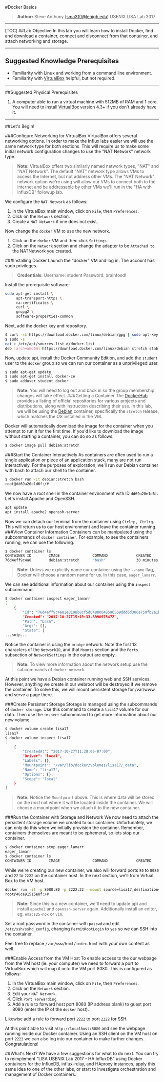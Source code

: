 #Docker Basics
>**Author:** Steve Anthony (sma310@lehigh.edu)
>USENIX LISA Lab 2017

----------
[TOC]
##Lab Objective
In this lab you will learn how to install Docker, find and download a container, connect and disconnect from that container, and attach networking and storage.

----------
## Suggested Knowledge Prerequisites
 
 - Familiarity with Linux and working from a command line environment.
 - Familiarity with [VirtualBox](https://www.virtualbox.org/wiki/Downloads) helpful, but not required.

 
 ----------
##Suggested Physical Prerequisites
1. A computer able to run a virtual machine with 512MB of RAM and 1 core. You will need to install [VirtualBox](https://www.virtualbox.org/wiki/Downloads) version 4.3+ if you don't already have it.

----------
##Let's Begin!

###Configure Networking for VirtualBox
VirtualBox offers several networking options. In order to make the Influx labs easier we will use the same network type for both sections. This will require us to make some initial network configuration changes to use the "NAT Network" network type.

> **Note:** VirtualBox offers two similarly named network types, "NAT" and "NAT Network".  The default "NAT" network type allows VMs to access the Internet, but not address other VMs. The "NAT Network" network option we're using will allow our VMs to connect both to the Internet and be addressable by other VMs we'll run in the "HA with InfluxDB" followup lab.

We configure the `NAT Network` as follows:

1. In the VirtualBox main window, click on `File`, then `Preferences`. 
2.  Click on the `Network` section.
3. Create a `NAT Network` if one does not exist. 

Now change the `docker` VM to use the new network.

1. Click on the `docker` VM and then click `Settings`.
2. Click on the `Network` section and change the adapter to be `Attached to` the NATNetwork you created.

###Installing Docker
Launch the "docker" VM and log in. The account has sudo privileges.
 
> **Credentials:**
> Username: student
> Password: brainfood!

Install the prerequisite software:
```bash
sudo apt-get install \
     apt-transport-https \
     ca-certificates \
     curl \
     gnupg2 \
     software-properties-common
```
Next, add the docker key and repository.
```bash
$ curl -sL https://download.docker.com/linux/debian/gpg | sudo apt-key add -
$ sudo -s
cat > /etc/apt/sources.list.d/docker.list
deb [arch=amd64] https://download.docker.com/linux/debian stretch stable
```
Now, update apt, install the Docker Community Edition, and add the `student` user to the `docker` group so we can run our container as a unprivileged user. 
```bash
$ sudo apt-get update
$ sudo apt-get install docker-ce
$ sudo adduser student docker
```
>**Note:** You will need to log out and back in so the group membership changes will take effect.
###Getting a Container
The [DockerHub](https://hub.docker.com/explore/) provides a listing of official repositories for various projects and distributions, along with instruction describing their use. In this lab, we will be using the [Debian](https://hub.docker.com/_/debian/) container, specifically the `stretch` release, which matches the OS installed in the VM.

Docker will automatically download the image for the container when you attempt to run it for the first time. If you'd like to download the image without starting a container, you can do so as follows.
```bash
$ docker image pull debian:stretch
```
###Start the Container Interactively
As containers are often used to run a single application or piece of an application stack, many are not run interactively. For the purposes of exploration, we'll run our Debian container with bash to attach our shell to the container.
```bash
$ docker run -it debian:stretch bash
root@dd69a20e1d6f:/#
```
We now have a root shell in the container environment with ID `dd69a20e1d6f`. Let's install Apache and OpenSSH.
```bash
apt update
apt install apache2 openssh-server
```

Now we can detach our terminal from the container using `Ctrl+p, Ctrl+q`. This will return us to our host environment and leave the container running.
###View Container Information
Containers can be manipulated using the subcommands of `docker container`. For example, to see the containers running, we can use the following.
```bash
$ docker container ls
CONTAINER ID        IMAGE               COMMAND             CREATED             STATUS              PORTS               NAMES
76d4eff9c4a8        debian:stretch      "bash"              30 minutes ago      Up 30 minutes                           eager_lamarr
```
>**Note:** Unless we explicitly name our container using the `--name` flag, Docker will choose a random name for us. In this case, `eager_lamarr`.

We can see additional information about our container using the `inspect` subcommand.
```bash
$ docker container inspect eager_lamarr
[
    {
        "Id": "76d4eff9c4a81e8198b8cf5d04880048596569ddd6d306e750fb2a1b0175ba87",
        "Created": "2017-10-27T15:19:33.399097647Z",
        "Path": "bash",
        "Args": [],
        "State": {
...snip...
```
Notice the container is using the `bridge` network. Note the first 13 characters of the `NetworkID`, and that `Mounts` section and the `Ports` subsection of `NetworkSettings` in the output are empty.
>**Note:** To view more information about the network setup use the subcommands of `docker network`.

At this point we have a Debian container running web and SSH services. However, anything we create in our webroot will be destroyed if we remove the container. To solve this, we will mount persistent storage for /var/www and serve a page there.

###Create Persistent Storage
Storage is managed using the subcommands of `docker storage`. Use this command to create a `lisa17` volume for our data. Then use the `inspect` subcommand to get more information about our new volume.
```bash
$ docker volume create lisa17
lisa17
$ docker volume inspect lisa17
[
    {
        "CreatedAt": "2017-10-27T11:28:05-07:00",
        "Driver": "local",
        "Labels": {},
        "Mountpoint": "/var/lib/docker/volumes/lisa17/_data",
        "Name": "lisa17",
        "Options": {},
        "Scope": "local"
    }
]
```
>**Note:** Notice the `Mountpoint` above. This is where data will be stored on the *host* not where it will be located inside the container. We will choose a mountpoint when we attach it to the new container.

###Run the Container with Storage and Network
We now need to attach the persistent storage volume we created to our container. Unfortunately, we can only do this when we initially provision the container. Remember, containers themselves are meant to be ephemeral, so lets stop our container.
```bash
$ docker container stop eager_lamarr
eager_lamarr
$ docker container ls
CONTAINER ID        IMAGE               COMMAND             CREATED             STATUS              PORTS               NAMES
```
While we're creating our new container, we also will forward ports `80` to `8080` and `22` to `2222` on the container host. In the next section, we'll from Virtual Box to the VM host.
```bash
docker run -it -p 8080:80 -p 2222:22 --mount source=lisa17,destination=/var/www debian:stretch bash
root@46ce91515e8f:/#
```

>**Note:** Since this is a new container, we'll need to update apt and install `apache2` and `openssh-server` again. Additionally install an editor, eg. `emacs25-nox` or `vim`.

Set a root password in the container with `passwd` and edit `/etc/ssh/sshd_config`, changing `PermitRootLogin` to `yes` so we can SSH into the container. 

Feel free to replace `/var/www/html/index.html` with your own content as well.

###Enable Access from the VM Host
To enable access to the our webpage from the VM host (ie. your computer) we need to forward a port to VirtualBox which will map it onto the VM port 8080. This is configured as follows:

1. In the VirtualBox main window, click on `File`, then `Preferences`. 
2. Click on the `Network` section.
3. Edit your `NAT Network`.
4. Click `Port Forwarding`.
5. Add a rule to forward host port 8080 (IP address blank) to guest port 8080 (enter the IP of the `docker` host).

Likewise add a rule to forward port `2222` to port `2222` for SSH.

At this point able to visit `http://localhost:8080` and see the webpage running inside our Docker container. Using an SSH client on the VM host on port `2222` we can also log into our container to make further changes. Congratulations! 

##What's Next?
We have a few suggestions for what to do next.  You can try to reimplement “LISA USENIX Lab 2017 - HA InfluxDB” using Docker containers for the InfluxDB, influx-relay, and HAproxy instances, apply this same idea to one of the other labs, or start to investigate orchestration and management of Docker containers.
